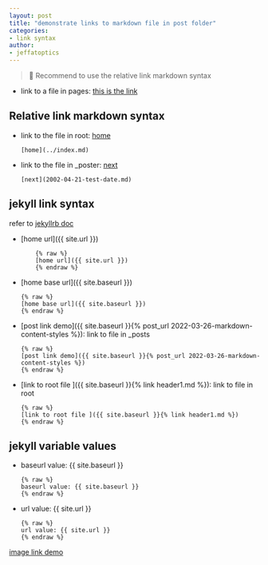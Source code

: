 ```yaml
---
layout: post
title: "demonstrate links to markdown file in post folder"
categories: 
- link syntax
author:
- jeffatoptics
---
```


>📝 Recommend to use the relative link markdown syntax

- link to a file in pages: [this is the link](../_pages/ThermoregulationLab.md)

## Relative link markdown syntax  

- link to the file in root: [home](../index.md)

    ```
    [home](../index.md) 
    ```
    
- link to the file in _poster: [next](2022-03-27-image-link.md)

    ```
    [next](2002-04-21-test-date.md)
    ```


## jekyll link syntax

refer to [jekyllrb doc](https://jekyllrb.com/docs/liquid/tags/)

- [home url]({{ site.url }})
    ```
        {% raw %}
        [home url]({{ site.url }})
        {% endraw %}
    ```


- [home base url]({{ site.baseurl }})
    ```
    {% raw %}
    [home base url]({{ site.baseurl }})
    {% endraw %}
    ```


- [post link demo]({{ site.baseurl }}{% post_url 2022-03-26-markdown-content-styles %}): link to file in _posts
    ```
    {% raw %}
    [post link demo]({{ site.baseurl }}{% post_url 2022-03-26-markdown-content-styles %})
    {% endraw %}
    ```
- [link to root file ]({{ site.baseurl }}{% link header1.md %}): link to file in root
    ```
    {% raw %}
    [link to root file ]({{ site.baseurl }}{% link header1.md %})
    {% endraw %}
    ```

## jekyll variable values

- baseurl value: {{ site.baseurl }}

    ```
    {% raw %}
    baseurl value: {{ site.baseurl }}
    {% endraw %}
    ```
- url value: {{ site.url }}
    ```
    {% raw %}
    url value: {{ site.url }}
    {% endraw %}
    ```

[image link demo](2022-03-27-image-link.md)


